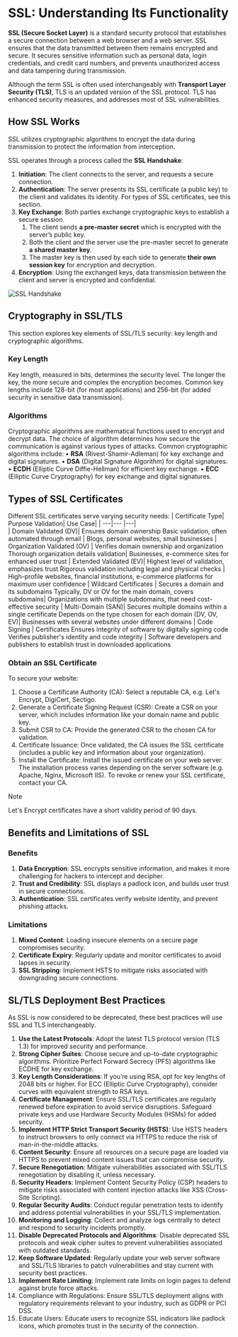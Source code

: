 # SSL: Understanding Its Functionality

**SSL (Secure Socket Layer)** is a standard security protocol that establishes a secure connection between a web browser and a web server. SSL ensures that the data transmitted between them remains encrypted and secure. It secures sensitive information such as personal data, login credentials, and credit card numbers, and prevents unauthorized access and data tampering during transmission.

Although the term SSL is often used interchangeably with **Transport Layer Security (TLS)**, TLS is an updated version of the SSL protocol. TLS has enhanced security measures, and addresses most of SSL vulnerabilities.

## How SSL Works

SSL utilizes cryptographic algorithms to encrypt the data during transmission to protect the information from interception. 

SSL operates through a process called the **SSL Handshake**:

<ol>
  <li><b>Initiation</b>: The client connects to the server, and requests a secure connection.</li>
  <li><b>Authentication</b>: The server presents its SSL certificate (a public key) to the client and validates its identity. For types of SSL certificates, see this section.</li>
  <li><b>Key Exchange</b>: Both parties exchange cryptographic keys to establish a secure session.
      <ol>
          <li>The client sends <b>a pre-master secret</b> which is encrypted with the server’s public key.</li>
          <li>Both the client and the server use the pre-master secret to generate <b>a shared master key</b>.</li>
          <li>The master key is then used by each side to generate <b>their own session key</b> for encryption and decryption.</li>
      </ol>
  </li>
  <li><b>Encryption</b>: Using the exchanged keys, data transmission between the client and server is encrypted and confidential.</li>
</ol>

![SSL Handshake](https://github.com/mylinhpb/portfolio/assets/145331760/72b0c52f-b2fd-4af5-9138-b84449682cbf)

 
## Cryptography in SSL/TLS
This section explores key elements of SSL/TLS security: key length and cryptographic algorithms.

### Key Length
Key length, measured in bits, determines the security level. The longer the key, the more secure and complex the encryption becomes.
Common key lengths include 128-bit (for most applications) and 256-bit (for added security in sensitive data transmission). 

### Algorithms
Cryptographic algorithms are mathematical functions used to encrypt and decrypt data. The choice of algorithm determines how secure the communication is against various types of attacks.
Common cryptographic algorithms include:
•	**RSA** (Rivest-Shamir-Adleman) for key exchange and digital signatures.
•	**DSA** (Digital Signature Algorithm) for digital signatures.
•	**ECDH** (Elliptic Curve Diffie-Hellman) for efficient key exchange.
•	**ECC** (Elliptic Curve Cryptography) for key exchange and digital signatures.

## Types of SSL Certificates
Different SSL certificates serve varying security needs:
| Certificate Type| 	Purpose	Validation| 	Use Case| 
| ---|--- |---|  
| Domain Validated (DV)| 	Ensures domain ownership	Basic validation, often automated through email	| Blogs, personal websites, small businesses
| Organization Validated (OV)	| Verifies domain ownership and organization	Thorough organization details validation| 	Businesses, e-commerce sites for enhanced user trust
| Extended Validated (EV)| 	Highest level of validation, emphasizes trust	Rigorous validation including legal and physical checks	| High-profile websites, financial institutions, e-commerce platforms for maximum user confidence
| Wildcard Certificates	| Secures a domain and its subdomains	Typically, DV or OV for the main domain, covers subdomains| 	Organizations with multiple subdomains, that need cost-effective security
| Multi-Domain (SAN)| 	Secures multiple domains within a single certificate	Depends on the type chosen for each domain (DV, OV, EV)| 	Businesses with several websites under different domains
| Code Signing | Certificates	Ensures integrity of software by digitally signing code	Verifies publisher's identity and code integrity	| Software developers and publishers to establish trust in downloaded applications

### Obtain an SSL Certificate

To secure your website:
1.	Choose a Certificate Authority (CA): Select a reputable CA, e.g. Let's Encrypt, DigiCert, Sectigo.
2.	Generate a Certificate Signing Request (CSR): Create a CSR on your server, which includes information like your domain name and public key.
3.	Submit CSR to CA: Provide the generated CSR to the chosen CA for validation.
4.	Certificate Issuance: Once validated, the CA issues the SSL certificate (includes a public key and information about your organization).
5.	Install the Certificate: Install the issued certificate on your web server. The installation process varies depending on the server software (e.g. Apache, Nginx, Microsoft IIS).
To revoke or renew your SSL certificate, contact your CA.

> [!NOTE] 
> Let's Encrypt certificates have a short validity period of 90 days.

## Benefits and Limitations of SSL
### Benefits

1.	**Data Encryption**: SSL encrypts sensitive information, and makes it more challenging for hackers to intercept and decipher.
2.	**Trust and Credibility**: SSL displays a padlock icon, and builds user trust in secure connections.
3.	**Authentication**: SSL certificates verify website identity, and prevent phishing attacks.

### Limitations

1.	**Mixed Content**: Loading insecure elements on a secure page compromises security.
2.	**Certificate Expiry**: Regularly update and monitor certificates to avoid lapses in security.
3.	**SSL Stripping**: Implement HSTS to mitigate risks associated with downgrading secure connections.

## SL/TLS Deployment Best Practices
As SSL is now considered to be deprecated, these best practices will use SSL and TLS interchangeably.
1.	**Use the Latest Protocols**: Adopt the latest TLS protocol version (TLS 1.3) for improved security and performance.
2.	**Strong Cipher Suites**: Choose secure and up-to-date cryptographic algorithms. Prioritize Perfect Forward Secrecy (PFS) algorithms like ECDHE for key exchange.
3.	**Key Length Considerations**: If you’re using RSA, opt for key lengths of 2048 bits or higher. For ECC (Elliptic Curve Cryptography), consider curves with equivalent strength to RSA keys.
4.	**Certificate Management**: Ensure SSL/TLS certificates are regularly renewed before expiration to avoid service disruptions. Safeguard private keys and use Hardware Security Modules (HSMs) for added security.
5.	**Implement HTTP Strict Transport Security (HSTS)**: Use HSTS headers to instruct browsers to only connect via HTTPS to reduce the risk of man-in-the-middle attacks.
6.	**Content Security**: Ensure all resources on a secure page are loaded via HTTPS to prevent mixed content issues that can compromise security.
7.	**Secure Renegotiation**: Mitigate vulnerabilities associated with SSL/TLS renegotiation by disabling it, unless necessary.
8.	**Security Headers**: Implement Content Security Policy (CSP) headers to mitigate risks associated with content injection attacks like XSS (Cross-Site Scripting).
9.	**Regular Security Audits**: Conduct regular penetration tests to identify and address potential vulnerabilities in your SSL/TLS implementation.
10.	**Monitoring and Logging**: Collect and analyze logs centrally to detect and respond to security incidents promptly.
11.	**Disable Deprecated Protocols and Algorithms**: Disable deprecated SSL protocols and weak cipher suites to prevent vulnerabilities associated with outdated standards.
12.	**Keep Software Updated**: Regularly update your web server software and SSL/TLS libraries to patch vulnerabilities and stay current with security best practices.
13.	**Implement Rate Limiting**: Implement rate limits on login pages to defend against brute force attacks.
14.	Compliance with Regulations: Ensure SSL/TLS deployment aligns with regulatory requirements relevant to your industry, such as GDPR or PCI DSS.
15.	Educate Users: Educate users to recognize SSL indicators like padlock icons, which promotes trust in the security of the connection.
